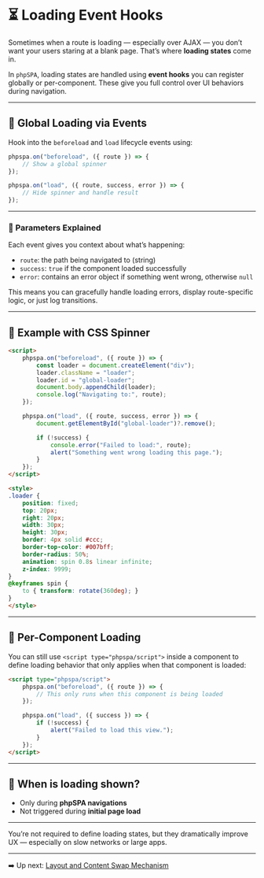 # ⏳ Loading Event Hooks

Sometimes when a route is loading — especially over AJAX — you don’t want your users staring at a blank page. That’s where **loading states** come in.

In `phpSPA`, loading states are handled using **event hooks** you can register globally or per-component. These give you full control over UI behaviors during navigation.

---

## 🧮 Global Loading via Events

Hook into the `beforeload` and `load` lifecycle events using:

```js
phpspa.on("beforeload", ({ route }) => {
    // Show a global spinner
});

phpspa.on("load", ({ route, success, error }) => {
    // Hide spinner and handle result
});
```

---

### 📌 Parameters Explained

Each event gives you context about what’s happening:

* `route`: the path being navigated to (string)
* `success`: `true` if the component loaded successfully
* `error`: contains an error object if something went wrong, otherwise `null`

This means you can gracefully handle loading errors, display route-specific logic, or just log transitions.

---

## 🎨 Example with CSS Spinner

```html
<script>
    phpspa.on("beforeload", ({ route }) => {
        const loader = document.createElement("div");
        loader.className = "loader";
        loader.id = "global-loader";
        document.body.appendChild(loader);
        console.log("Navigating to:", route);
    });

    phpspa.on("load", ({ route, success, error }) => {
        document.getElementById("global-loader")?.remove();

        if (!success) {
            console.error("Failed to load:", route);
            alert("Something went wrong loading this page.");
        }
    });
</script>

<style>
.loader {
    position: fixed;
    top: 20px;
    right: 20px;
    width: 30px;
    height: 30px;
    border: 4px solid #ccc;
    border-top-color: #007bff;
    border-radius: 50%;
    animation: spin 0.8s linear infinite;
    z-index: 9999;
}
@keyframes spin {
    to { transform: rotate(360deg); }
}
</style>
```

---

## 🧩 Per-Component Loading

You can still use `<script type="phpspa/script">` inside a component to define loading behavior that only applies when that component is loaded:

```html
<script type="phpspa/script">
    phpspa.on("beforeload", ({ route }) => {
        // This only runs when this component is being loaded
    });

    phpspa.on("load", ({ success }) => {
        if (!success) {
            alert("Failed to load this view.");
        }
    });
</script>
```

---

## 🔄 When is loading shown?

* Only during **phpSPA navigations**
* Not triggered during **initial page load**

---

You’re not required to define loading states, but they dramatically improve UX — especially on slow networks or large apps.

---

➡️ Up next: [Layout and Content Swap Mechanism](./7-layout-and-content-swap-mechanism.md)
